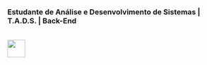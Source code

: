 ### Estudante de Análise e Desenvolvimento de Sistemas | T.A.D.S. | Back-End
</br>
<div style='display: inline'>
<img width='40' height='40' src="https://cdn.jsdelivr.net/gh/devicons/devicon/icons/python/python-original.svg" />
</div>
